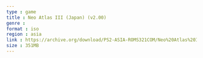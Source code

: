 ```yaml
---
type : game
title : Neo Atlas III (Japan) (v2.00)
genre : 
format : iso
region : asia
link : https://archive.org/download/PS2-ASIA-ROMS321COM/Neo%20Atlas%20III%20%28Japan%29%20%28v2.00%29.7z
size : 351MB
---
```

